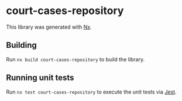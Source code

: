 # court-cases-repository

This library was generated with [Nx](https://nx.dev).

## Building

Run `nx build court-cases-repository` to build the library.

## Running unit tests

Run `nx test court-cases-repository` to execute the unit tests via [Jest](https://jestjs.io).
